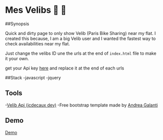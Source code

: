 # Mes Velibs  :bicyclist: :bicyclist:

##Synopsis

Quick and dirty page to only show Velib (Paris Bike Sharing) near my flat.
I created this because, I am a big Velib user and I wanted the fastest way to check availabilities near my flat.

Just change the velibs ID une the urls at the end of `index.html` file to make it your own.

get your Api key [here](https://developer.jcdecaux.com) and replace it at the end of each urls

##Stack
-javascript
-jquery


## Tools

-[Velib Api (jcdecaux dev)](https://developer.jcdecaux.com)
-Free bootstrap template made by [Andrea Galanti](http://www.andreagalanti.it/flatfy.php)

## Demo

[Demo](https://malorchrd.github.io/mes-velibs/)
